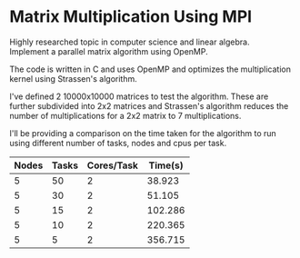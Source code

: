 # Matrix Multiplication Using MPI

Highly researched topic in computer science and linear algebra.  
Implement a parallel matrix algorithm using OpenMP.  
  
The code is written in C and uses OpenMP and optimizes the multiplication kernel using Strassen's algorithm.  

I've defined 2 10000x10000 matrices to test the algorithm. These are further subdivided into 2x2 matrices and Strassen's algorithm reduces the number of multiplications for a 2x2 matrix to 7 multiplications.

I'll be providing a comparison on the time taken for the algorithm to run using different number of tasks, nodes and cpus per task.

|     Nodes     |     Tasks     |  Cores/Task   |     Time(s)   | 
| ------------- | ------------- | ------------- | ------------- |
|      5        |       50      |       2       |      38.923   |
|      5        |       30      |       2       |      51.105   |
|      5        |       15      |       2       |     102.286   |
|      5        |       10      |       2       |     220.365   |
|      5        |       5       |       2       |     356.715   |
